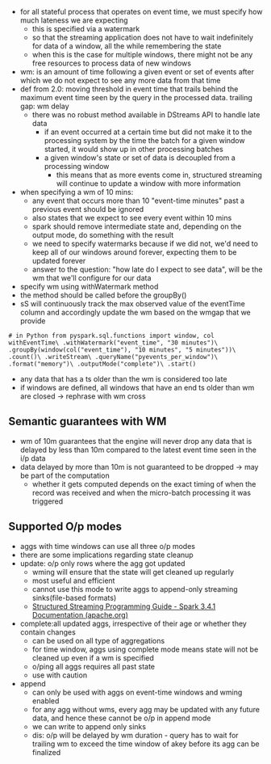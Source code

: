 - for all stateful process that operates on event time, we must specify how much lateness we are expecting
	- this is specified via a watermark
	- so that the streaming application does not have to wait indefinitely for data of a window, all the while remembering the state
	- when this is the case for multiple windows, there might not be any free resources to process data of new windows
- wm: is an amount of time following a given event or set of events after which we do not expect to see any more data from that time
- def from 2.0: moving threshold in event time that trails behind the maximum event time seen by the query in the processed data. trailing gap: wm delay
	- there was no robust method available in DStreams API to handle late data
		- if an event occurred at a certain time but did not make it to the processing system by the time the batch for a given window started, it would show up in other processing batches
		- a given window's state or set of data is decoupled from a processing window
			- this means that as more events come in, structured streaming will continue to update a window with more information
- when specifying a wm of 10 mins:
	- any event that occurs more than 10 "event-time minutes" past a previous event should be ignored
	- also states that we expect to see every event within 10 mins
	- spark should remove intermediate state and, depending on the output mode, do something with the result
	- we need to specify watermarks because if we did not, we'd need to keep all of our windows around forever, expecting them to be updated forever
	- answer to the question: "how late do I expect to see data", will be the wm that we'll configure for our data
- specify wm using withWatermark method
- the method should be called before the groupBy()
- sS will continuously track the max observed value of the eventTime column and accordingly update the wm based on the wmgap that we provide
```
# in Python from pyspark.sql.functions import window, col
withEventTime\ .withWatermark("event_time", "30 minutes")\ .groupBy(window(col("event_time"), "10 minutes", "5 minutes"))\ .count()\ .writeStream\ .queryName("pyevents_per_window")\ .format("memory")\ .outputMode("complete")\ .start()
```
- any data that has a ts older than the wm is considered too late
- if windows are defined, all windows that have an end ts older than wm are closed -> rephrase with wm cross 

## Semantic guarantees with WM
- wm of 10m guarantees that the engine will never drop any data that is delayed by less than 10m compared to the latest event time seen in the i/p data
- data delayed by more than 10m is not guaranteed to be dropped -> may be part of the computation
	- whether it gets computed depends on the exact timing of when the record was received and when the micro-batch processing it was triggered

## Supported O/p modes
- aggs with time windows can use all three o/p modes
- there are some implications regarding state cleanup
- update: o/p only rows where the agg got updated
	- wming will ensure that the state will get cleaned up regularly
	- most useful and efficient
	- cannot use this mode to write aggs to append-only streaming sinks(file-based formats)
	- [Structured Streaming Programming Guide - Spark 3.4.1 Documentation (apache.org)](https://spark.apache.org/docs/latest/structured-streaming-programming-guide.html#handling-late-data-and-watermarking)
- complete:all updated aggs, irrespective of their age or whether they contain changes
	- can be used on all type of aggregations
	- for time window, aggs using complete mode means state will not be cleaned up even if a wm is specified
	- o/ping all aggs requires all past state
	- use with caution
- append
	- can only be used with aggs on event-time windows and wming enabled
	- for any agg without wms, every agg may be updated with any future data, and hence these cannot be o/p in append mode
	- we can write to append only sinks
	- dis: o/p will be delayed by wm duration - query has to wait for trailing wm to exceed the time window of akey before its agg can be finalized